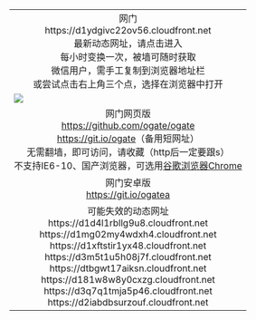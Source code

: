 ﻿<table>
  <tr></tr>
  <!--tr><td colspan=2 align=center><img src="https://cloud.githubusercontent.com/assets/11880933/13434984/f430fae2-e012-11e5-814f-c2df1e82b247.jpg" /></td></tr-->
  <tr><td colspan=2 align=center>网门
<br>https://d1ydgivc22ov56.cloudfront.net
    <br/>最新动态网址，请点击进入<br/>每小时变换一次，被墙可随时获取<br/>微信用户，需手工复制到浏览器地址栏<br>或尝试点击右上角三个点，选择在浏览器中打开
    <!--br>* IE6打开动态网址须在选项中勾选TLS 1.0--></td>
  </tr>
  <tr>
    <td colspan=2><a href="https://d1ydgivc22ov56.cloudfront.net" target="_blank"><img src="https://cloud.githubusercontent.com/assets/11880933/15631437/70d0a74e-259d-11e6-946f-6237b4b657bd.jpg" /></a></td> 
  </tr>
  <tr>
    <td colspan=2 align=center>网门网页版<br/>
      <a href="https://github.com/ogate/ogate/blob/master/README.md" target="_blank">https://github.com/ogate/ogate</a><br/>
      <a href="https://git.io/ogate" target="_blank">https://git.io/ogate</a>（备用短网址）<br>
      无需翻墙，即可访问，请收藏（http后一定要跟s）<br/>
      不支持IE6-10、国产浏览器，可选用<a href="https://d1ydgivc22ov56.cloudfront.net/ogUP.aspx?name=2A/ChromePortable.zip">谷歌浏览器Chrome</a></td>
  </tr>
  <tr>
    <td colspan=2 align=center>网门安卓版<br/><a href="https://d1ydgivc22ov56.cloudfront.net/ogUP.aspx?name=2A/oGate101.apk">https://git.io/ogatea</a></td>
  </tr>
  <tr>
  <tr>
    <td colspan=2 align=center>可能失效的动态网址
<br>https://d1d4l1rbllg9u8.cloudfront.net
<br>https://d1mg02my4wdxh4.cloudfront.net
<br>https://d1xftstir1yx48.cloudfront.net
<br>https://d3m5t1u5h08j7f.cloudfront.net
<br>https://dtbgwt17aiksn.cloudfront.net
<br>https://d181w8w8y0cxzg.cloudfront.net
<br>https://d3q7q1tmja5p46.cloudfront.net
<br>https://d2iabdbsurzouf.cloudfront.net
    </td>
  </tr>
</table>
